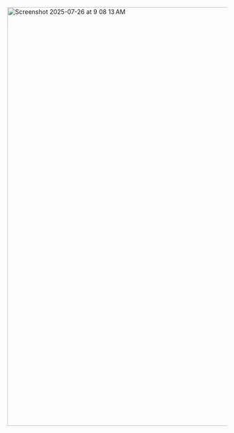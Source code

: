 <img width="1920" height="961" alt="Screenshot 2025-07-26 at 9 08 13 AM" src="https://github.com/user-attachments/assets/19a3772b-3c99-4a2b-94cd-fea4883d3a37" />

